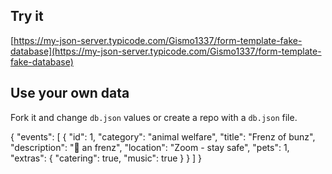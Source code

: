 ## Try it

[https://my-json-server.typicode.com/Gismo1337/form-template-fake-database](https://my-json-server.typicode.com/Gismo1337/form-template-fake-database)

## Use your own data

Fork it and change `db.json` values or create a repo with a `db.json` file.


{
    "events": [
        {
            "id": 1,
            "category": "animal welfare",
            "title": "Frenz of bunz",
            "description": "🐰 an frenz",
            "location": "Zoom - stay safe",
            "pets": 1,
            "extras": {
                "catering": true,
                "music": true
            }
        }
    ]
}
